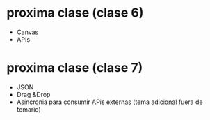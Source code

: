 # proxima clase (clase 6)
- Canvas
- APIs
# proxima clase (clase 7)
- JSON
- Drag &Drop
- Asincronia para consumir APis externas (tema adicional fuera de temario)

